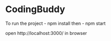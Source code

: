 # CodingBuddy

To run the project - npm install
then - npm start

open http://localhost:3000/ in browser
